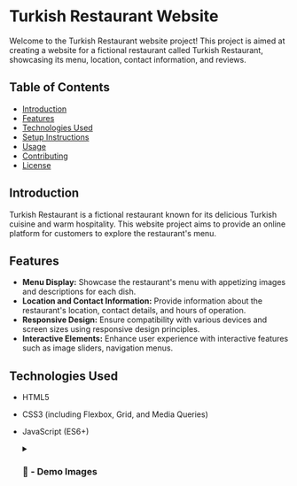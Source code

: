 # Turkish Restaurant Website

Welcome to the Turkish Restaurant website project! This project is aimed at creating a website for a fictional restaurant called Turkish Restaurant, showcasing its menu, location, contact information, and reviews.

## Table of Contents

- [Introduction](#introduction)
- [Features](#features)
- [Technologies Used](#technologies-used)
- [Setup Instructions](#setup-instructions)
- [Usage](#usage)
- [Contributing](#contributing)
- [License](#license)

## Introduction

Turkish Restaurant is a fictional restaurant known for its delicious Turkish cuisine and warm hospitality. This website project aims to provide an online platform for customers to explore the restaurant's menu.

## Features

- **Menu Display:** Showcase the restaurant's menu with appetizing images and descriptions for each dish.
- **Location and Contact Information:** Provide information about the restaurant's location, contact details, and hours of operation.
- **Responsive Design:** Ensure compatibility with various devices and screen sizes using responsive design principles.
- **Interactive Elements:** Enhance user experience with interactive features such as image sliders, navigation menus.

## Technologies Used


- HTML5
- CSS3 (including Flexbox, Grid, and Media Queries)
- JavaScript (ES6+)

  <details>
    <summary><h3> 📸 - Demo Images </h3></summary>
    ![Screenshot 2024-03-26 at 10 21 03 PM](https://github.com/rania-benamara/turkish_restaurant/assets/157039485/169e25c3-c091-4f6b-a130-57d4049a3509)

  </details>
